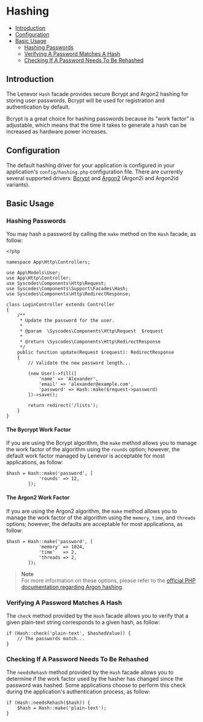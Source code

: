 # Hashing

- [Introduction](#introduction)
- [Configuration](#configuration)
- [Basic Usage](#basic-usage)
    - [Hashing Passwords](#hashing-passwords)
    - [Verifying A Password Matches A Hash](#verifying-password-matches-hash)
    - [Checking If A Password Needs To Be Rehashed](#checking-password-needs-to-be-rehashed)

<a name="introduction"></a>
## Introduction

The Lenevor `Hash` facade provides secure Bcrypt and Argon2 hashing for storing user passwords. Bcrypt will be used for registration and authentication by default.

Bcrypt is a great choice for hashing passwords because its "work factor" is adjustable, which means that the time it takes to generate a hash can be increased as hardware power increases.

<a name="configuration"></a>
## Configuration

The default hashing driver for your application is configured in your application's `config/hashing.php` configuration file. There are currently several supported drivers: [Bcrypt](https://en.wikipedia.org/wiki/Bcrypt) and [Argon2](https://en.wikipedia.org/wiki/Argon2) (Argon2i and Argon2id variants).

<a name="basic-usage"></a>
## Basic Usage 

<a name="hashing-passwords"></a>
### Hashing Passwords

You may hash a password by calling the `make` method on the `Hash` facade, as follow:

    <?php

    namespace App\Http\Controllers;

    use App\Models\User;
    use App\Http\Controller;
    use Syscodes\Components\Http\Request;
    use Syscodes\Components\Support\Facades\Hash;
    use Syscodes\Components\Http\RedirectResponse;

    class LoginController extends Controller
    {
        /**
         * Update the password for the user.
         * 
         * @param  \Syscodes\Components\Http\Request  $request
         *
         * @return \Syscodes\Components\Http\RedirectResponse
         */
        public function update(Request $request): RedirectResponse
        {
            // Validate the new password length...
            
            (new User)->fill([
                'name' => 'Alexander',
                'email' => 'alexander@example.com',
                'password' => Hash::make($request->password)
            ])->save();

            return redirect('/lists');
        }
    }

<a name="bcrypt-work-factor"></a>
#### The Bycrypt Work Factor

If you are using the Bcrypt algorithm, the `make` method allows you to manage the work factor of the algorithm using the `rounds` option; however, the default work factor managed by Lenevor is acceptable for most applications, as follow:

    $hash = Hash::make('password', [
                'rounds' => 12,
            ]);

<a name="argon2-work-factor"></a>
#### The Argon2 Work Factor

If you are using the Argon2 algorithm, the `make` method allows you to manage the work factor of the algorithm using the `memory`, `time`, and `threads` options; however, the defaults are acceptable for most applications, as follow:

    $hash = Hash::make('password', [
                'memory' => 1024,
                'time'   => 2,
                'threads => 2,
            ]);

> **Note**  
> For more information on these options, please refer to the [official PHP documentation regarding Argon hashing](https://secure.php.net/manual/en/function.password-hash.php).

<a name="verifying-password-matches-hash"></a>
### Verifying A Password Matches A Hash

The `check` method provided by the `Hash` facade allows you to verify that a given plain-text string corresponds to a given hash, as follow:

    if (Hash::check('plain-text', $hashedValue)) {
        // The passwords match...
    }

<a name="checking-password-needs-to-be-rehashed"></a>
### Checking If A Password Needs To Be Rehashed

The `needsRehash` method provided by the `Hash` facade allows you to determine if the work factor used by the hasher has changed since the password was hashed. Some applications choose to perform this check during the application's authentication process, as follow:

    if (Hash::needsRehash($hash)) {
        $hash = Hash::make('plain-text');
    }
